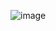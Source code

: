 ![image](https://user-images.githubusercontent.com/19796829/153743777-917c5506-a52f-42a3-a750-4e241204ecf2.png)
